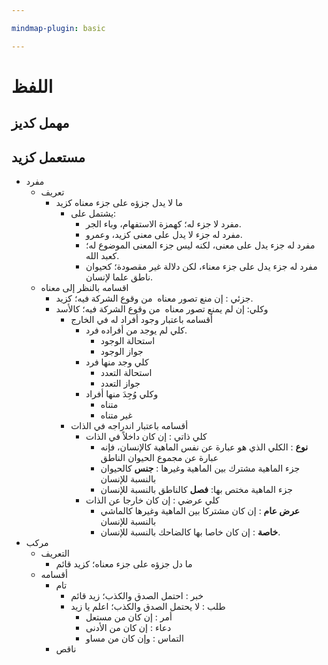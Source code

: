 ```yaml
---

mindmap-plugin: basic

---
```


# اللفظ

## مهمل كديز

## مستعمل كزيد
- مفرد
    - تعريف
        - ما لا يدل جزؤه على جزء معناه كزيد
            - يشتمل على:
                - مفرد لا جزء له؛ كهمزة الاستفهام، وباء الجر.
                - مفرد له جزء لا يدل على معنى كزيد، وعمرو.
                - مفرد له جزء يدل على معنى، لكنه ليس جزء المعنى الموضوع له؛ كعبد الله.
                - مفرد له جزء يدل على جزء معناء، لكن دلالة غير مقصودة؛ كحيوان ناطق علما لإنسان.
    - اقسامه بالنظر إلى معناه
        - جزئي : إن منع تصور معناه
            من وقوع الشركة فيه؛ كزيد.
        - وكلي: إن لم يمنع تصور معناه
            من وقوع الشركة فيه؛ كالأسد
            - أقسامه باعتبار وجود أفراد له في الخارج
                - كلي لم يوجد من أفراده فرد.
                    - استحالة الوجود
                    - جواز الوجود
                - كلي وجد منها فرد
                    - استحالة التعدد
                    - جواز التعدد
                - وكلي وُجِدَ منها أفراد
                    - متناه
                    - غير متناه
            - أقسامه باعتبار اندراجه في الذات
                - كلي ذاتي : إن كان داخلاً في الذات
                    - **نوع** : الكلي الذي هو عبارة عن نفس الماهية
                        كالإنسان، فإنه عبارة عن مجموع الحيوان الناطق
                    - جزء الماهية مشترك بين الماهية وغيرها : **جنس**
                        كالحيوان بالنسبة للإنسان
                    - جزء الماهية مختص بها: **فصل**
                        كالناطق بالنسبة للإنسان
                - كلي عرضي : إن كان خارجا عن الذات
                    - **عرض عام** : إن كان مشتركا بين الماهية وغيرها
                       كالماشي بالنسبة للإنسان
                    - **خاصة** : إن كان خاصا بها كالضاحك بالنسبة للإنسان.
- مركب
    - التعريف
        - ما دل جزؤه على جزء معناه؛ كزيد قائم
    - أقسامه
        - تام
            - خبر : احتمل الصدق والكذب؛ زيد قائم
            - طلب : لا يحتمل الصدق والكذب؛ اعلم يا زيد
                - أمر :  إن كان من مستعل
                - دعاء : إن كان من الأدنى
                - التماس : وإن كان من مساو
        - ناقص